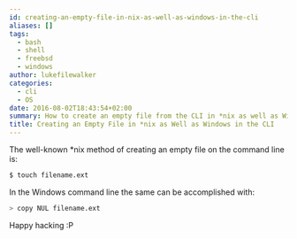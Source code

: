 ```yaml
---
id: creating-an-empty-file-in-nix-as-well-as-windows-in-the-cli
aliases: []
tags:
  - bash
  - shell
  - freebsd
  - windows
author: lukefilewalker
categories:
  - cli
  - OS
date: 2016-08-02T18:43:54+02:00
summary: How to create an empty file from the CLI in *nix as well as Windows
title: Creating an Empty File in *nix as Well as Windows in the CLI
---
```


The well-known \*nix method of creating an empty file on the command line is:

```bash
$ touch filename.ext
```

In the Windows command line the same can be accomplished with:

```bash
> copy NUL filename.ext
```

Happy hacking :P
